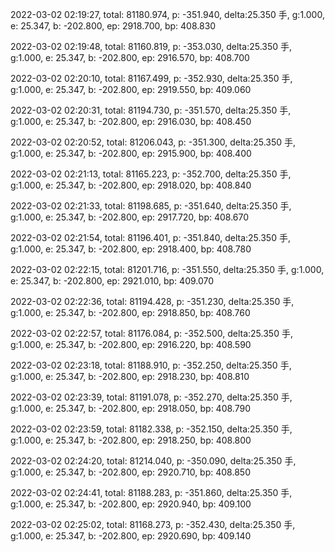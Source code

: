 2022-03-02 02:19:27, total: 81180.974, p: -351.940, delta:25.350 手, g:1.000, e: 25.347, b: -202.800, ep: 2918.700, bp: 408.830

2022-03-02 02:19:48, total: 81160.819, p: -353.030, delta:25.350 手, g:1.000, e: 25.347, b: -202.800, ep: 2916.570, bp: 408.700

2022-03-02 02:20:10, total: 81167.499, p: -352.930, delta:25.350 手, g:1.000, e: 25.347, b: -202.800, ep: 2919.550, bp: 409.060

2022-03-02 02:20:31, total: 81194.730, p: -351.570, delta:25.350 手, g:1.000, e: 25.347, b: -202.800, ep: 2916.030, bp: 408.450

2022-03-02 02:20:52, total: 81206.043, p: -351.300, delta:25.350 手, g:1.000, e: 25.347, b: -202.800, ep: 2915.900, bp: 408.400

2022-03-02 02:21:13, total: 81165.223, p: -352.700, delta:25.350 手, g:1.000, e: 25.347, b: -202.800, ep: 2918.020, bp: 408.840

2022-03-02 02:21:33, total: 81198.685, p: -351.640, delta:25.350 手, g:1.000, e: 25.347, b: -202.800, ep: 2917.720, bp: 408.670

2022-03-02 02:21:54, total: 81196.401, p: -351.840, delta:25.350 手, g:1.000, e: 25.347, b: -202.800, ep: 2918.400, bp: 408.780

2022-03-02 02:22:15, total: 81201.716, p: -351.550, delta:25.350 手, g:1.000, e: 25.347, b: -202.800, ep: 2921.010, bp: 409.070

2022-03-02 02:22:36, total: 81194.428, p: -351.230, delta:25.350 手, g:1.000, e: 25.347, b: -202.800, ep: 2918.850, bp: 408.760

2022-03-02 02:22:57, total: 81176.084, p: -352.500, delta:25.350 手, g:1.000, e: 25.347, b: -202.800, ep: 2916.220, bp: 408.590

2022-03-02 02:23:18, total: 81188.910, p: -352.250, delta:25.350 手, g:1.000, e: 25.347, b: -202.800, ep: 2918.230, bp: 408.810

2022-03-02 02:23:39, total: 81191.078, p: -352.270, delta:25.350 手, g:1.000, e: 25.347, b: -202.800, ep: 2918.050, bp: 408.790

2022-03-02 02:23:59, total: 81182.338, p: -352.150, delta:25.350 手, g:1.000, e: 25.347, b: -202.800, ep: 2918.250, bp: 408.800

2022-03-02 02:24:20, total: 81214.040, p: -350.090, delta:25.350 手, g:1.000, e: 25.347, b: -202.800, ep: 2920.710, bp: 408.850

2022-03-02 02:24:41, total: 81188.283, p: -351.860, delta:25.350 手, g:1.000, e: 25.347, b: -202.800, ep: 2920.940, bp: 409.100

2022-03-02 02:25:02, total: 81168.273, p: -352.430, delta:25.350 手, g:1.000, e: 25.347, b: -202.800, ep: 2920.690, bp: 409.140